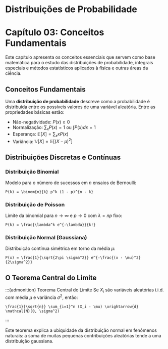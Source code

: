 # Distribuições de Probabilidade

# Capítulo 03: Conceitos Fundamentais

Este capítulo apresenta os conceitos essenciais que servem como base matemática para o estudo das distribuições de probabilidade, integrais especiais e métodos estatísticos aplicados à física e outras áreas da ciência.

<!-- :::{admonition} Click here!
:class: tip, dropdown

```{include} 03-01-medidas.md
```

::: -->



## Conceitos Fundamentais

Uma **distribuição de probabilidade** descreve como a probabilidade é distribuída entre os possíveis valores de uma variável aleatória. Entre as propriedades básicas estão:

* Não-negatividade: $P(x) \geq 0$
* Normalização: $\sum_x P(x) = 1$ ou $\int P(x) dx = 1$
* Esperança: $\mathbb{E}[X] = \sum_x x P(x)$
* Variância: $\mathbb{V}[X] = \mathbb{E}[(X - \mu)^2]$

## Distribuições Discretas e Contínuas

### Distribuição Binomial

Modelo para o número de sucessos em $n$ ensaios de Bernoulli:

```{math}
P(k) = \binom{n}{k} p^k (1 - p)^{n - k}
```

### Distribuição de Poisson

Limite da binomial para $n \to \infty$ e $p \to 0$ com $\lambda = np$ fixo:

```{math}
P(k) = \frac{\lambda^k e^{-\lambda}}{k!}
```

### Distribuição Normal (Gaussiana)

Distribuição contínua simétrica em torno da média $\mu$:

```{math}
P(x) = \frac{1}{\sqrt{2\pi \sigma^2}} e^{-\frac{(x - \mu)^2}{2\sigma^2}}
```

## O Teorema Central do Limite

\:::{admonition} Teorema Central do Limite
Se $X_i$ são variáveis aleatórias i.i.d. com média $\mu$ e variância $\sigma^2$, então:

```{math}
\frac{1}{\sqrt{n}} \sum_{i=1}^n (X_i - \mu) \xrightarrow{d} \mathcal{N}(0, \sigma^2)
```

\:::

Este teorema explica a ubiquidade da distribuição normal em fenômenos naturais: a soma de muitas pequenas contribuições aleatórias tende a uma distribuição gaussiana.

